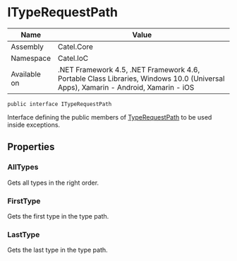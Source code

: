 

# ITypeRequestPath

Name|Value
---|---
Assembly|Catel.Core
Namespace|Catel.IoC
Available on|.NET Framework 4.5, .NET Framework 4.6, Portable Class Libraries, Windows 10.0 (Universal Apps), Xamarin - Android, Xamarin - iOS

```
public interface ITypeRequestPath
```

Interface defining the public members of [TypeRequestPath](#) to be used inside exceptions.



## Properties

### AllTypes

Gets all types in the right order.



### FirstType

Gets the first type in the type path.



### LastType

Gets the last type in the type path.



